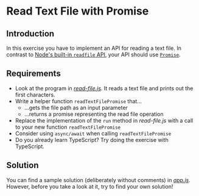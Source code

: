# Read Text File with Promise

## Introduction

In this exercise you have to implement an API for reading a text file. In contrast to [Node's built-in `readfile` API](https://nodejs.org/api/fs.html#fs_fs_readfile_path_options_callback), your API should use [`Promise`](https://developer.mozilla.org/en-US/docs/Web/JavaScript/Guide/Using_promises).

## Requirements

* Look at the program in [*read-file.js*](read-file.js). It reads a text file and prints out the first characters.
* Write a helper function `readTextFilePromise` that...
  * ...gets the file path as an input parameter
  * ...returns a promise representing the read file operation
* Replace the implementation of the `run` method in *read-file.js* with a call to your new function `readTextFilePromise`
* Consider using `async/await` when calling `readTextFilePromise`
* Do you already learn TypeScript? Try doing the exercise with TypeScript.

## Solution

You can find a sample solution (deliberately without comments) in [*app.js*](app.js). However, before you take a look at it, try to find your own solution!
